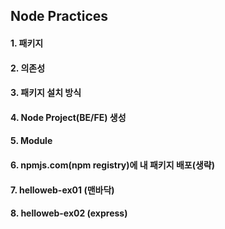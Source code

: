 ## Node Practices

#### 1. 패키지



#### 2. 의존성



#### 3. 패키지 설치 방식



#### 4. Node Project(BE/FE) 생성

#### 5. Module


#### 6. npmjs.com(npm registry)에 내 패키지 배포(생략)


#### 7. helloweb-ex01 (맨바닥)


#### 8. helloweb-ex02 (express)